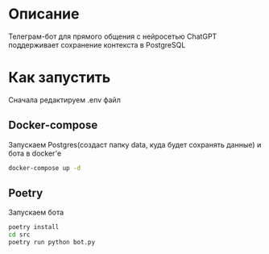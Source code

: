 # Описание
Телеграм-бот для прямого общения с нейросетью ChatGPT    
поддерживает сохранение контекста в PostgreSQL

# Как запустить
Сначала редактируем .env файл
## Docker-compose
Запускаем Postgres(создаст папку data, куда будет сохранять данные) и бота в docker'е
```bash
docker-compose up -d
```

## Poetry
Запускаем бота
```bash
poetry install
cd src
poetry run python bot.py
```
